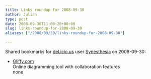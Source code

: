 ```yaml
---
title: Links roundup for 2008-09-30
author: Julian
type: post
date: 2008-09-30T11:00:20+00:00
slug: links-roundup-for-2008-09-30 
aliases: ["/2008/09/30/links-roundup-for-2008-09-30"]

---
```

Shared bookmarks for [del.icio.us][1] user [Synesthesia][2] on 2008-09-30:

  * [Gliffy.com][3]  
    Online diagramming tool with collaboration features  
    none

 [1]: https://del.icio.us/
 [2]: https://del.icio.us/synesthesia
 [3]: https://www.gliffy.com/